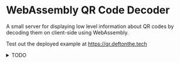 # WebAssembly QR Code Decoder

A small server for displaying low level information about QR codes by decoding
them on client-side using WebAssembly.

Test out the deployed example at https://qr.deftonthe.tech

<details>

<summary>TODO</summary>

- Add better styling
- Try using a canvas to draw the image and retrieve image data from there
- Draw QR code crops
- Use `wee_alloc`
- Try removing `std`

</details>
